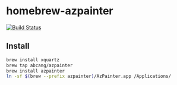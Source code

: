 # homebrew-azpainter

[![Build Status](https://travis-ci.com/abcang/homebrew-azpainter.svg?branch=master)](https://travis-ci.com/abcang/homebrew-azpainter)

## Install

```bash
brew install xquartz
brew tap abcang/azpainter
brew install azpainter
ln -sf $(brew --prefix azpainter)/AzPainter.app /Applications/
```
